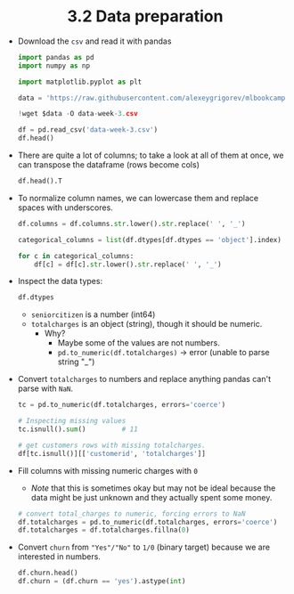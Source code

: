 <h1 align="center">3.2 Data preparation</h1>

- Download the `csv` and read it with pandas

  ```py
  import pandas as pd
  import numpy as np

  import matplotlib.pyplot as plt

  data = 'https://raw.githubusercontent.com/alexeygrigorev/mlbookcamp-code/master/chapter-03-churn-prediction/WA_Fn-UseC_-Telco-Customer-Churn.csv'

  !wget $data -O data-week-3.csv
  ```

  ```py
  df = pd.read_csv('data-week-3.csv')
  df.head()
  ```

- There are quite a lot of columns; to take a look at all of them at once, we can transpose the dataframe (rows become cols)

  ```py
  df.head().T
  ```

- To normalize column names, we can lowercase them and replace spaces with underscores.

  ```py
  df.columns = df.columns.str.lower().str.replace(' ', '_')

  categorical_columns = list(df.dtypes[df.dtypes == 'object'].index)

  for c in categorical_columns:
      df[c] = df[c].str.lower().str.replace(' ', '_')
  ```

- Inspect the data types:

  ```py
  df.dtypes
  ```

  - `seniorcitizen` is a number (int64)
  - `totalcharges` is an object (string), though it should be numeric.
    - Why?
      - Maybe some of the values are not numbers.
      - `pd.to_numeric(df.totalcharges)` -> error (unable to parse string "\_")

- Convert `totalcharges` to numbers and replace anything pandas can't parse with `NaN`.

  ```py
  tc = pd.to_numeric(df.totalcharges, errors='coerce')

  # Inspecting missing values
  tc.isnull().sum()         # 11

  # get customers rows with missing totalcharges.
  df[tc.isnull()][['customerid', 'totalcharges']]
  ```

- Fill columns with missing numeric charges with `0`

  - _Note_ that this is sometimes okay but may not be ideal because the data might be just unknown and they actually spent some money.

  ```py
  # convert total_charges to numeric, forcing errors to NaN
  df.totalcharges = pd.to_numeric(df.totalcharges, errors='coerce')
  df.totalcharges = df.totalcharges.fillna(0)
  ```

- Convert `churn` from `"Yes"/"No"` to `1/0` (binary target) because we are interested in numbers.

  ```py
  df.churn.head()
  df.churn = (df.churn == 'yes').astype(int)
  ```
